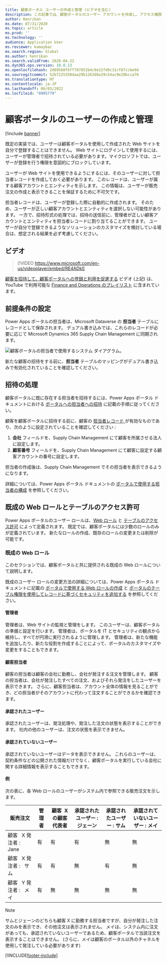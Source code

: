 ```yaml
---
title: 顧客ポータル ユーザーの作成と管理 (ビデオを含む)
description: この記事では、顧客ポータルのユーザー アカウントを作成し、アクセス権限の設定方法について説明します。
author: Henrikan
ms.date: 07/31/2020
ms.topic: article
ms.prod: ''
ms.technology: ''
audience: Application User
ms.reviewer: kamaybac
ms.search.region: Global
ms.author: henrikan
ms.search.validFrom: 2020-04-22
ms.dyn365.ops.version: 10.0.13
ms.openlocfilehash: 2d095b0f6ff707852b4c9e22fd9c31cf87ccbe9d
ms.sourcegitcommit: 52b7225350daa29b1263d8e29c54ac9e20bcca70
ms.translationtype: HT
ms.contentlocale: ja-JP
ms.lasthandoff: 06/03/2022
ms.locfileid: "8905779"
---
```

# <a name="create-and-manage-customer-portal-users"></a>顧客ポータルのユーザーの作成と管理

[!include [banner](../includes/banner.md)]


既定の実装では、ユーザーは顧客ポータルを使用して作成された Web サイトを自分で登録することはできません。 Web サイトにログインして使用するには、ユーザーが管理者で招待されている必要があります。マイクロソフトでは、ユーザーが登録を行う権限を意図的にブロックしています。

ユーザーが Web サイトを使用できるようにするには、そのユーザーに対して担当者レコードを作成しておく必要があります。 このレコードは、ユーザーが属する顧客アカウントとエンティティを示します。 この情報は、ユーザーが販売注文の作成と表示できることを保証するために不可欠です。

担当者レコードは、ユーザーが登録した際に自動的に作成されます。 そのため、ユーザーが正しい顧客アカウントとエンティティを選択しない可能性があります。 一方で、招待形式の処理では、招待の送信前に、管理者が正しい顧客アカウントとエンティティを担当者レコードに割り当てることができます。 ユーザーが自分で登録できるようなソリューションのカスタマイズを検討している場合は、想定される結果を必ず考慮してください。

## <a name="video"></a>ビデオ
> [!VIDEO https://www.microsoft.com/en-us/videoplayer/embed/RE4ADkI]

[顧客を招待して、顧客ポータルへの登録と利用を促進する](https://youtu.be/drGUYHX9QIQ)  ビデオ (上記) は、YouTube で利用可能な [Finance and Operations のプレイリスト](https://www.youtube.com/playlist?list=PLcakwueIHoT_SYfIaPGoOhloFoCXiUSyW) に含まれています。

## <a name="prerequisite-setup"></a>前提条件の設定

Power Apps ポータルの担当者は、Microsoft Dataverse の **担当者** テーブルにレコードとして保存されます。 デュアル書き込みでは、これらのレコードが必要に応じて Microsoft Dynamics 365 Supply Chain Management に同期されます。

![顧客ポータルの担当者で使用するシステム ダイアグラム。](media/customer-portal-contacts.png "顧客ポータルの担当者で使用するシステム ダイアグラム")

新たな顧客の招待をする前に、**担当者** テーブルのマッピングがデュアル書き込みで有効化されていることを確認してください。

## <a name="the-invitation-process"></a>招待の処理

顧客ポータルに既に存在する担当者を招待するには、Power Apps ポータル ドキュメントにおける [ポータルへの担当者への招待](/powerapps/maker/portals/configure/invite-contacts) に記載の手順に従ってください。

顧客を顧客ポータルに招待する前に、顧客の [担当者レコード ](/powerapps/maker/portals/configure/configure-contacts) が有効なものであり、次のように設定されていることを確認してください :

1. **会社** フィールドを、Supply Chain Management にて顧客を所属させる法人に設定します。
2. **顧客番号** フィールドを、Supply Chain Management にて顧客に設定する顧客アカウントの番号に設定します。

担当者の作成後は、Supply Chain Management でその担当者を表示できるようになります。

詳細については、Power Apps ポータル ドキュメントの [ポータルで使用する担当者の構成](/powerapps/maker/portals/configure/configure-contacts) を参照してください。

## <a name="out-of-box-web-roles-and-table-permissions"></a>既成の Web ロールとテーブルのアクセス許可

Power Apps ポータルのユーザー ロールは、[Web ロール](/powerapps/maker/portals/configure/create-web-roles) と [テーブルのアクセス許可](/powerapps/maker/portals/configure/assign-entity-permissions) によって定義されます。 既定では、顧客ポータルには少数のロールのみが定義されています。 新たなロールの作成、既存のロールの変更または削除が可能です。

### <a name="out-of-box-web-roles"></a>既成の Web ロール

このセクションでは、顧客ポータルと共に提供される既成の Web ロールについて説明します。

既成のユーザー ロールの変更方法の詳細については、Power Apps ポータル ドキュメントに記載の [ポータルで使用する Web ロールの作成](/powerapps/maker/portals/configure/create-web-roles) と [ポータルのテーブル権限を使用してレコードに基づくセキュリティを追加する](/powerapps/maker/portals/configure/assign-entity-permissions) を参照してください。

#### <a name="administrator"></a>管理者

管理者は、Web サイトの監視と管理をします。 このユーザーは、顧客ポータルの準備と設定を行います。 管理者は、ポータルを IT とセキュリティの観点から維持し、すべてが円滑に実行されるように管理します。 管理者は、新たな機能を追加したり、新たな役割を作成することによって、ポータルのカスタマイズや変更をすることもできます。

#### <a name="customer-representative"></a>顧客担当者

顧客の担当者は顧客の会社に勤務し、会社が発注する注文を管理します。 顧客の担当者は、会社が発注したすべての注文、およびそれら発注をしたユーザーを表示できます。 さらに、顧客担当者は、アカウント全体の情報を見ることができ、どの担当者がそのアカウントに代わって注文することができるかを確認できます。

#### <a name="authorized-users"></a>承認されたユーザー

承認されたユーザーは、発注処理や、発注した注文の状態を表示することができます。 社内の他のユーザーは、注文の状態を表示できません。

#### <a name="unauthorized-users"></a>承認されていないユーザー

承認されていないユーザーはデータを表示できません。 これらのユーザーは、契約条件などの公開された情報だけでなく、顧客ポータルを実行している会社に関する詳細情報を表示することもできます。

#### <a name="example"></a>例

次の表に、各 Web ロールのユーザーがシステム内で参照できる販売注文を示します。

| 販売注文 | 管理者 | 顧客 &nbsp;X の顧客代表者 | 承認されたユーザー : ジェーン | 承認されたユーザー : サム | 承認されていないユーザー : メイ |
|---|---|---|---|---|---|
| 顧客 &nbsp; X 発注者 : &nbsp; Jane | 有 | 有 | 有 | 無 | 無 |
| 顧客 &nbsp; X 発注者 : &nbsp; サム | 有 | 有 | 無 | 有 | 無 |
| 顧客 &nbsp; Y 発注者 : &nbsp; メイ | 有 | 無 | 無 | 無 | 無 |

> [!NOTE]
> サムとジェーンのどちらも顧客 X に勤務する担当者ですが、自分が発注した注文のみを表示でき、その他注文は表示されません。 メイは、システム内に注文があっても、承認されていないユーザーであるため、顧客ポータルで当該注文を表示することはできません。 (さらに、メイは顧客のポータル以外のチャネルを使用して発注している必要があります)


[!INCLUDE[footer-include](../../includes/footer-banner.md)]